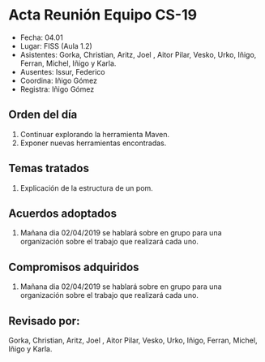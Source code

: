 # Acta Reunión Equipo CS-19

- Fecha: 04.01
- Lugar: FISS (Aula 1.2)
- Asistentes: Gorka, Christian, Aritz, Joel , Aitor
Pilar, Vesko, Urko, Iñigo, Ferran, Michel, Iñigo y Karla. 
- Ausentes: Issur, Federico
- Coordina: Iñigo Gómez
- Registra: Iñigo Gómez

## Orden del día

1. Continuar explorando la herramienta Maven.
2. Exponer nuevas herramientas encontradas.

## Temas tratados

1. Explicación de la estructura de un pom.

## Acuerdos adoptados

1. Mañana dia 02/04/2019 se hablará sobre en grupo para una organización sobre el trabajo que realizará cada uno.
  
## Compromisos adquiridos

1. Mañana dia 02/04/2019 se hablará sobre en grupo para una organización sobre el trabajo que realizará cada uno.

## Revisado por:

Gorka, Christian, Aritz, Joel , Aitor
Pilar, Vesko, Urko, Iñigo, Ferran, Michel, Iñigo y Karla.

[cs-ehu]:https://github.com/cs-ehu
[doxyfile]:https://github.com/cs-ehu/Ejemplo/blob/master/UNE157801/2%20Memoria/2.05%20Normas%20y%20referencias/2.5.3%20M%C3%A9todos%2C%20herramientas%2C%20modelos%2C%20m%C3%A9tricas%20y%20prototipos/2.5.3.2%20Herramientas/doxyfile
[herramientas]:https://github.com/cs-ehu/Ejemplo/blob/master/UNE157801/2%20Memoria/2.05%20Normas%20y%20referencias/2.5.3%20M%C3%A9todos%2C%20herramientas%2C%20modelos%2C%20m%C3%A9tricas%20y%20prototipos/2.5.3.2%20Herramientas
[maven-2]:https://www.oracle.com/technetwork/es/articles/java/java-con-maven-2516405-esa.html
[maven-1]:https://drive.google.com/open?id=1Z0lPzZ52zrpgKGKDV-kQu0BdikULEc_3
